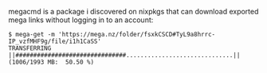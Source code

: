 megacmd is a package i discovered on nixpkgs that can download exported mega links without logging in to an account:

```
$ mega-get -m 'https://mega.nz/folder/fsxkCSCD#TyL9a8hrrc-IP_vzfMHF9g/file/i1h1CaSS'
TRANSFERRING ||###############################..............................||(1006/1993 MB:  50.50 %) 
```
